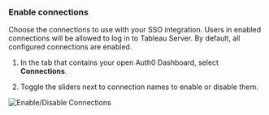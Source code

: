 ### Enable connections

Choose the connections to use with your SSO integration. Users in enabled connections will be allowed to log in to Tableau Server. By default, all configured connections are enabled.

1. In the tab that contains your open Auth0 Dashboard, select **Connections**.

2. Toggle the sliders next to connection names to enable or disable them.

![Enable/Disable Connections](https://auth0.com/docs/media/articles/dashboard/sso-integrations/settings-connections-tableau-server.png)